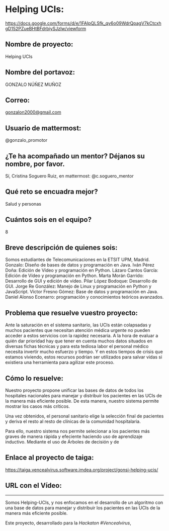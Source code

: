 # Helping UCIs:

https://docs.google.com/forms/d/e/1FAIpQLSfk_qv6o09WdrQpagV7kCtcxhgD152PZueBHtBFdrbiySJzlw/viewform

## Nombre de proyecto:
Helping UCIs

## Nombre del portavoz:
GONZALO NÚÑEZ MUÑOZ

## Correo:
gonzalon2000@gmail.com


## Usuario de mattermost:
@gonzalo_promotor

## ¿Te ha acompañado un mentor? Déjanos su nombre, por favor.
Sí, Cristina Soguero Ruiz, en mattermost: @c.soguero_mentor

## Qué reto se encuadra mejor?
Salud y personas

## Cuántos sois en el equipo?
8

## Breve descripción de quienes sois:
Somos estudiantes de Telecomunicaciones en la ETSIT UPM, Madrid.
Gonzalo: Diseño de bases de datos y programación en Java.
Iván Pérez Doña: Edición de Vídeo y programación en Python.
Lázaro Cantos García: Edición de Vídeo y programación en Python.
Marta Morán Garrido: Desarrollo de GUI y edición de vídeo.
Pilar López Bodoque: Desarrollo de GUI.
Jorge Re González: Manejo de Linux y programación en Python y JavaScript.
Víctor Fresno Gómez: Base de datos y programación en Java.
Daniel Alonso Ecenarro: programación y conocimientos teóricos avanzados.

## Problema que resuelve vuestro proyecto:
Ante la saturación en el sistema sanitario, las UCIs están colapsadas y muchos pacientes que necesitan atención médica urgente no pueden acceder a estos servicios con la rapidez necesaria.
A la hora de evaluar a quién dar prioridad hay que tener en cuenta muchos datos situados en diversas fichas técnicas y para esta tediosa labor el personal médico necesita invertir mucho esfuerzo y tiempo. Y en estos tiempos de crisis que estamos viviendo, estos recursos podrían ser utilizados para salvar vidas si existiera una herramienta para agilizar este proceso.


## Cómo lo resuelve:
 Nuestro proyecto propone unificar las bases de datos de todos los hospitales nacionales para manejar y distribuir los pacientes en las UCIs de la manera más eficiente posible. De esta manera, nuestro sistema permite mostrar los casos más críticos. 
 
 Una vez obtenidos, el personal sanitario elige la selección final de pacientes y deriva el resto al resto de clínicas de la comunidad hospitalaria. 
 
 Para ello, nuestro sistema nos permite selecionar a los pacientes más graves de manera rápida y efeciente haciendo uso de aprendizaje inductivo. Mediante el uso de Árboles de decisión y de


## Enlace al proyecto de taiga:
https://taiga.vencealvirus.software.imdea.org/project/gonsi-helping-ucis/


## URL con el Vídeo:




----------------------------------------------------------


Somos Helping-UCIs, y nos enfocamos en el desarrollo de un algoritmo con una base de datos para manejar y distribuir los pacientes en las UCIs de la manera más eficiente posible.

Este proyecto, desarrollado para la *Hackaton #Vencealvirus*, 